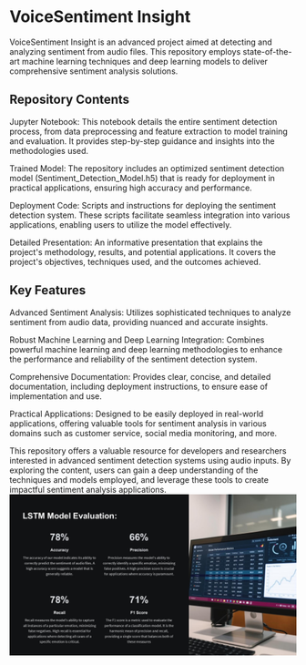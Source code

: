 # VoiceSentiment Insight
VoiceSentiment Insight is an advanced project aimed at detecting and analyzing sentiment from audio files. This repository employs state-of-the-art machine learning techniques and deep learning models to deliver comprehensive sentiment analysis solutions.

## Repository Contents
Jupyter Notebook: This notebook details the entire sentiment detection process, from data preprocessing and feature extraction to model training and evaluation. It provides step-by-step guidance and insights into the methodologies used.

Trained Model: The repository includes an optimized sentiment detection model (Sentiment_Detection_Model.h5) that is ready for deployment in practical applications, ensuring high accuracy and performance.

Deployment Code: Scripts and instructions for deploying the sentiment detection system. These scripts facilitate seamless integration into various applications, enabling users to utilize the model effectively.

Detailed Presentation: An informative presentation that explains the project's methodology, results, and potential applications. It covers the project's objectives, techniques used, and the outcomes achieved.

## Key Features
Advanced Sentiment Analysis: Utilizes sophisticated techniques to analyze sentiment from audio data, providing nuanced and accurate insights.

Robust Machine Learning and Deep Learning Integration: Combines powerful machine learning and deep learning methodologies to enhance the performance and reliability of the sentiment detection system.

Comprehensive Documentation: Provides clear, concise, and detailed documentation, including deployment instructions, to ensure ease of implementation and use.

Practical Applications: Designed to be easily deployed in real-world applications, offering valuable tools for sentiment analysis in various domains such as customer service, social media monitoring, and more.

This repository offers a valuable resource for developers and researchers interested in advanced sentiment detection systems using audio inputs. By exploring the content, users can gain a deep understanding of the techniques and models employed, and leverage these tools to create impactful sentiment analysis applications.
![image alt](https://github.com/Hamza-Ziaa/VoiceSentiment-Insight/blob/8e74aa7ad4e23a804acd35ccb2bf2b7e04b675d2/Project_Evalation.JPG)
